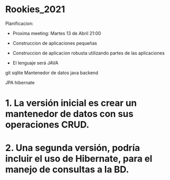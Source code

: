# Rookies_2021

Planificacion:

- Proxima meeting: Martes 13 de Abril 21:00 

- Construccion de aplicaciones pequeñas
- Construccion de aplicacion robusta utilizando partes de las aplicaciones

- El lenguaje será JAVA

git
sqlite
Mantenedor de datos
java backend 

JPA 
hibernate


# 1. La versión inicial es crear un mantenedor de datos con sus operaciones CRUD.
# 2. Una segunda versión, podría incluir el uso de Hibernate, para el manejo de consultas a la BD.


